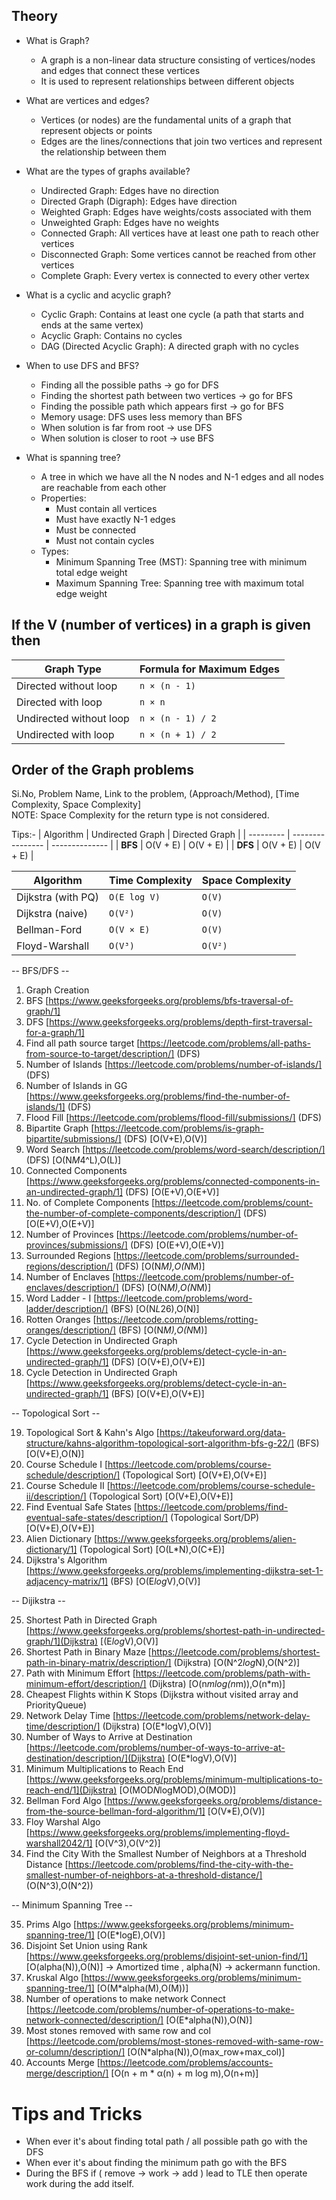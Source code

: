 ## Theory 

- What is Graph?
  - A graph is a non-linear data structure consisting of vertices/nodes and edges that connect these vertices
  - It is used to represent relationships between different objects

- What are vertices and edges?
  - Vertices (or nodes) are the fundamental units of a graph that represent objects or points
  - Edges are the lines/connections that join two vertices and represent the relationship between them

- What are the types of graphs available?
  - Undirected Graph: Edges have no direction
  - Directed Graph (Digraph): Edges have direction
  - Weighted Graph: Edges have weights/costs associated with them
  - Unweighted Graph: Edges have no weights
  - Connected Graph: All vertices have at least one path to reach other vertices
  - Disconnected Graph: Some vertices cannot be reached from other vertices
  - Complete Graph: Every vertex is connected to every other vertex

- What is a cyclic and acyclic graph?
  - Cyclic Graph: Contains at least one cycle (a path that starts and ends at the same vertex)
  - Acyclic Graph: Contains no cycles
  - DAG (Directed Acyclic Graph): A directed graph with no cycles

- When to use DFS and BFS?
    - Finding all the possible paths -> go for DFS
    - Finding the shortest path between two vertices -> go for BFS
    - Finding the possible path which appears first -> go for BFS
    - Memory usage: DFS uses less memory than BFS
    - When solution is far from root -> use DFS
    - When solution is closer to root -> use BFS

- What is spanning tree?
    - A tree in which we have all the N nodes and N-1 edges and all nodes are reachable from each other
    - Properties:
        - Must contain all vertices
        - Must have exactly N-1 edges
        - Must be connected
        - Must not contain cycles
    - Types:
        - Minimum Spanning Tree (MST): Spanning tree with minimum total edge weight
        - Maximum Spanning Tree: Spanning tree with maximum total edge weight

## If the V (number of vertices) in a graph is given then 

| **Graph Type**          | **Formula for Maximum Edges** |
| ----------------------- | ----------------------------- |
| Directed without loop   | `n × (n - 1)`                |
| Directed with loop      | `n × n`                      |
| Undirected without loop | `n × (n - 1) / 2`            |
| Undirected with loop    | `n × (n + 1) / 2`            |

## Order of the Graph problems

Si.No, Problem Name, Link to the problem, (Approach/Method), [Time Complexity, Space Complexity]  
NOTE: Space Complexity for the return type is not considered.

Tips:- 
| Algorithm | Undirected Graph | Directed Graph |
| --------- | ---------------- | -------------- |
| **BFS**   | O(V + E)         | O(V + E)       |
| **DFS**   | O(V + E)         | O(V + E)       |

| **Algorithm**      | **Time Complexity** | **Space Complexity** |
| ------------------ | ------------------- | -------------------- |
| Dijkstra (with PQ) | `O(E log V)`        | `O(V)`               |
| Dijkstra (naive)   | `O(V²)`             | `O(V)`               |
| Bellman-Ford       | `O(V × E)`          | `O(V)`               |
| Floyd-Warshall     | `O(V³)`             | `O(V²)`              |

-- BFS/DFS --
1. Graph Creation  
2. BFS [https://www.geeksforgeeks.org/problems/bfs-traversal-of-graph/1]  
3. DFS [https://www.geeksforgeeks.org/problems/depth-first-traversal-for-a-graph/1]  
4. Find all path source target [https://leetcode.com/problems/all-paths-from-source-to-target/description/] (DFS)  
5. Number of Islands [https://leetcode.com/problems/number-of-islands/] (DFS)  
6. Number of Islands in GG [https://www.geeksforgeeks.org/problems/find-the-number-of-islands/1] (DFS)  
7. Flood Fill [https://leetcode.com/problems/flood-fill/submissions/] (DFS)  
8. Bipartite Graph [https://leetcode.com/problems/is-graph-bipartite/submissions/] (DFS) [O(V+E),O(V)]  
9. Word Search [https://leetcode.com/problems/word-search/description/] (DFS) [O(N*M*4^L),O(L)]  
10. Connected Components [https://www.geeksforgeeks.org/problems/connected-components-in-an-undirected-graph/1] (DFS) [O(E+V),O(E+V)]  
11. No. of Complete Components [https://leetcode.com/problems/count-the-number-of-complete-components/description/] (DFS) [O(E+V),O(E+V)]  
12. Number of Provinces [https://leetcode.com/problems/number-of-provinces/submissions/] (DFS) [O(E+V),O(E+V)]  
13. Surrounded Regions [https://leetcode.com/problems/surrounded-regions/description/] (DFS) [O(N*M),O(N*M)]
14. Number of Enclaves [https://leetcode.com/problems/number-of-enclaves/description/] (DFS) [O(N*M),O(N*M)]
15. Word Ladder - I [https://leetcode.com/problems/word-ladder/description/] (BFS) [O(N*L*26),O(N)]
16. Rotten Oranges [https://leetcode.com/problems/rotting-oranges/description/] (BFS)  [O(N*M),O(N*M)]
17. Cycle Detection in Undirected Graph [https://www.geeksforgeeks.org/problems/detect-cycle-in-an-undirected-graph/1] (DFS) [O(V+E),O(V+E)]
18. Cycle Detection in Undirected Graph [https://www.geeksforgeeks.org/problems/detect-cycle-in-an-undirected-graph/1] (BFS) [O(V+E),O(V+E)]

-- Topological Sort --

19. Topological Sort & Kahn's Algo [https://takeuforward.org/data-structure/kahns-algorithm-topological-sort-algorithm-bfs-g-22/] (BFS) [O(V+E),O(N)]
20. Course Schedule I [https://leetcode.com/problems/course-schedule/description/] (Topological Sort)  [O(V+E),O(V+E)]
21. Course Schedule II [https://leetcode.com/problems/course-schedule-ii/description/] (Topological Sort) [O(V+E),O(V+E)]
22. Find Eventual Safe States [https://leetcode.com/problems/find-eventual-safe-states/description/] (Topological Sort/DP)  [O(V+E),O(V+E)]
23. Alien Dictionary [https://www.geeksforgeeks.org/problems/alien-dictionary/1] (Topological Sort)  [O(L*N),O(C+E)]
24. Dijkstra's Algorithm  [https://www.geeksforgeeks.org/problems/implementing-dijkstra-set-1-adjacency-matrix/1] (BFS) [O(E*log*V),O(V)]

-- Dijikstra --

25. Shortest Path in Directed Graph [https://www.geeksforgeeks.org/problems/shortest-path-in-undirected-graph/1](Dijkstra) [(E*log*V),O(V)]
26. Shortest Path in Binary Maze [https://leetcode.com/problems/shortest-path-in-binary-matrix/description/] (Dijkstra)  [O(N^2*log*N),O(N^2)]
27. Path with Minimum Effort [https://leetcode.com/problems/path-with-minimum-effort/description/] (Dijkstra)  [O(n*mlog(n*m)),O(n*m)]
28. Cheapest Flights within K Stops (Dijkstra without visited array and PriorityQueue)  
29. Network Delay Time [https://leetcode.com/problems/network-delay-time/description/] (Dijkstra)  [O(E*logV),O(V)]
30. Number of Ways to Arrive at Destination [https://leetcode.com/problems/number-of-ways-to-arrive-at-destination/description/](Dijkstra)  [O(E*logV),O(V)]
31. Minimum Multiplications to Reach End [https://www.geeksforgeeks.org/problems/minimum-multiplications-to-reach-end/1](Dijkstra)  [O(MOD*N*logMOD),O(MOD)]
32. Bellman Ford Algo [https://www.geeksforgeeks.org/problems/distance-from-the-source-bellman-ford-algorithm/1] [O(V*E),O(V)]
33. Floy Warshal Algo [https://www.geeksforgeeks.org/problems/implementing-floyd-warshall2042/1] [O(V^3),O(V^2)]
34. Find the City With the Smallest Number of Neighbors at a Threshold Distance [https://leetcode.com/problems/find-the-city-with-the-smallest-number-of-neighbors-at-a-threshold-distance/] (O(N^3),O(N^2))

-- Minimum Spanning Tree --

35. Prims Algo [https://www.geeksforgeeks.org/problems/minimum-spanning-tree/1] [O(E*logE),O(V)]
36. Disjoint Set Union using Rank [https://www.geeksforgeeks.org/problems/disjoint-set-union-find/1] [O(alpha(N)),O(N)] -> Amortized time , alpha(N) -> ackermann function.
37. Kruskal Algo [https://www.geeksforgeeks.org/problems/minimum-spanning-tree/1] [O(M*alpha(M),O(M))]
38. Number of operations to make network Connect [https://leetcode.com/problems/number-of-operations-to-make-network-connected/description/] [O(E*alpha(N)),O(N)]
39. Most stones removed with same row and col [https://leetcode.com/problems/most-stones-removed-with-same-row-or-column/description/] [O(N*alpha(N)),O(max_row+max_col)]
40. Accounts Merge [https://leetcode.com/problems/accounts-merge/description/] [O(n + m * α(n) + m log m),O(n+m)]


# Tips and Tricks 

- When ever it's about finding total path / all possible path go with the DFS 
- When ever it's about finding the minimum path go with the BFS
- During the BFS if ( remove -> work -> add ) lead to TLE then operate work during the add itself.